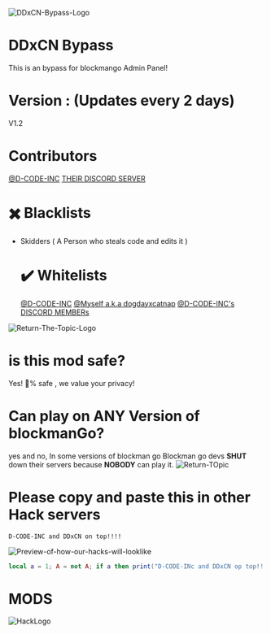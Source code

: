 ![DDxCN-Bypass-Logo](https://i.ibb.co/GRXQHTY/maxresdefault-1.jpg)

# DDxCN Bypass
This is an bypass for blockmango Admin Panel!
# Version : (Updates every 2 days)
V1.2
# Contributors
[@D-CODE-INC](https://github.com/D-CODE-INC/D-BYPASS?tab=readme-ov-file)
[THEIR DISCORD SERVER](https://discord.gg/UVYfRqbh68)
# ✖️ Blacklists
- Skidders ( A Person who steals code and edits it )
  # ✔️ Whitelists
  [@D-CODE-INC](https://github.com/D-CODE-INC)
  [@Myself a.k.a dogdayxcatnap](https://github.com/DogDay-X-CatNap)
  [@D-CODE-INC's DISCORD MEMBERs](https://discord.gg/UVYfRqbh68)
  
![Return-The-Topic-Logo](https://i.ibb.co/CQtPNLL/maxresdefault-2.jpg)
# is this mod safe?
Yes! :100:% safe , we value your privacy!
# Can play on **ANY** Version of blockmanGo?
yes and no, In some versions of blockman go Blockman go devs **SHUT** down their servers because **NOBODY** can play it.
![Return-TOpic](https://i.ibb.co/C6p707G/images-2.jpg)

# Please copy and paste this in other Hack servers
```batch
D-CODE-INC and DDxCN on top!!!!
```
![Preview-of-how-our-hacks-will-looklike](https://i.ibb.co/wyT6vYy/download-9.jpg)

```lua
local a = 1; A = not A; if a then print("D-CODE-INc and DDxCN op top!!!")
```
# MODS
![HackLogo](https://i.ibb.co/XVWgM1R/download-10.jpg)
